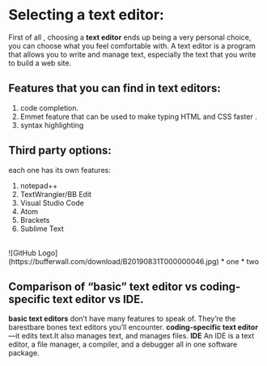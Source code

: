 # **Selecting a text editor**:
First of all , choosing a **text editor** ends up being a very personal choice, you can choose what you feel comfortable with.
A text editor is a program that allows you to write and manage text, especially the text that you write to build a web site.
## Features that you can find in text editors:
1. code completion.
2. Emmet feature that can be used to make typing HTML and CSS faster .
3. syntax highlighting
## Third party options:
each one has its own features:
1. notepad++
2. TextWrangler/BB Edit
3. Visual Studio Code
4. Atom
5. Brackets
6. Sublime Text
</br>
![GitHub Logo](https://bufferwall.com/download/B20190831T000000046.jpg)
* one 
* two

##  Comparison of “basic” text editor vs coding-specific text editor vs IDE.
**basic text editors** don’t have many features to speak of. They’re the barestbare bones text editors you’ll encounter.
**coding-specific text editor** —it edits text.It also manages text, and manages files.
**IDE** An IDE is a text editor, a file manager, a compiler, and a debugger all in one software package.
